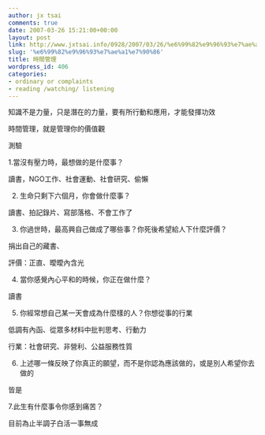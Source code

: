 ```yaml
---
author: jx tsai
comments: true
date: 2007-03-26 15:21:00+00:00
layout: post
link: http://www.jxtsai.info/0928/2007/03/26/%e6%99%82%e9%96%93%e7%ae%a1%e7%90%86/
slug: '%e6%99%82%e9%96%93%e7%ae%a1%e7%90%86'
title: 時間管理
wordpress_id: 406
categories:
- ordinary or complaints
- reading /watching/ listening
---
```


知識不是力量，只是潛在的力量，要有所行動和應用，才能發揮功效

  


時間管理，就是管理你的價值觀

  
  


測驗

  


1.當沒有壓力時，最想做的是什麼事？

  


讀書，NGO工作、社會運動、社會研究、偷懶

  


2. 生命只剩下六個月，你會做什麼事？

  


讀書、拍記錄片、寫部落格、不會工作了

  


3. 你過世時，最高興自己做成了哪些事？你死後希望給人下什麼評價？

  


捐出自己的藏書、

  


評價：正直、曖曖內含光

  


4. 當你感覺內心平和的時候，你正在做什麼？

  


讀書

  


5. 你經常想自己某一天會成為什麼樣的人？你想從事的行業

  


低調有內函、從眾多材料中批判思考、行動力

  


行業：社會研究、非營利、公益服務性質

  


6. 上述哪一條反映了你真正的願望，而不是你認為應該做的，或是別人希望你去做的

  


皆是

  


7.此生有什麼事令你感到痛苦？

  


目前為止半調子白活一事無成

  
  

